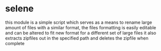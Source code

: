 # selene
this module is a simple script which serves as a means to rename large amount of files with a similar format,
the files formatting is easily editable and can be altered to fit new format for a different set of large files
it also extracts zipfiles out in the specified path and deletes the zipfile when complete

